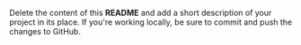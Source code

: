 Delete the content of this **README** and add a short description of your project in its place. If you're working locally, be sure to commit and push the changes to GitHub.
